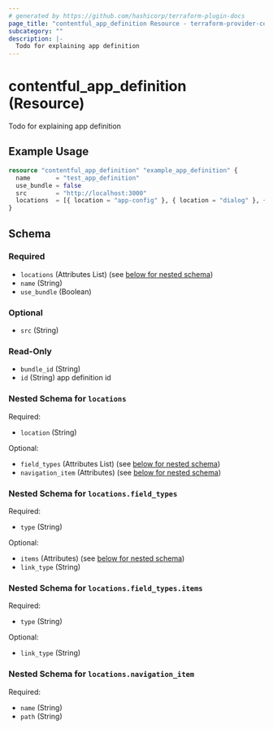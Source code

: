 ```yaml
---
# generated by https://github.com/hashicorp/terraform-plugin-docs
page_title: "contentful_app_definition Resource - terraform-provider-contentful"
subcategory: ""
description: |-
  Todo for explaining app definition
---
```


# contentful_app_definition (Resource)

Todo for explaining app definition

## Example Usage

```terraform
resource "contentful_app_definition" "example_app_definition" {
  name       = "test_app_definition"
  use_bundle = false
  src        = "http://localhost:3000"
  locations  = [{ location = "app-config" }, { location = "dialog" }, { location = "entry-editor" }]
}
```

<!-- schema generated by tfplugindocs -->
## Schema

### Required

- `locations` (Attributes List) (see [below for nested schema](#nestedatt--locations))
- `name` (String)
- `use_bundle` (Boolean)

### Optional

- `src` (String)

### Read-Only

- `bundle_id` (String)
- `id` (String) app definition id

<a id="nestedatt--locations"></a>
### Nested Schema for `locations`

Required:

- `location` (String)

Optional:

- `field_types` (Attributes List) (see [below for nested schema](#nestedatt--locations--field_types))
- `navigation_item` (Attributes) (see [below for nested schema](#nestedatt--locations--navigation_item))

<a id="nestedatt--locations--field_types"></a>
### Nested Schema for `locations.field_types`

Required:

- `type` (String)

Optional:

- `items` (Attributes) (see [below for nested schema](#nestedatt--locations--field_types--items))
- `link_type` (String)

<a id="nestedatt--locations--field_types--items"></a>
### Nested Schema for `locations.field_types.items`

Required:

- `type` (String)

Optional:

- `link_type` (String)



<a id="nestedatt--locations--navigation_item"></a>
### Nested Schema for `locations.navigation_item`

Required:

- `name` (String)
- `path` (String)
